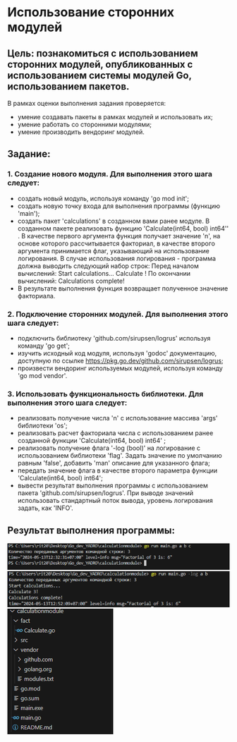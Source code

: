# Использование сторонних модулей

## Цель: познакомиться с использованием сторонних модулей, опубликованных с использованием системы модулей Go, использованием пакетов.
В рамках оценки выполнения задания проверяется:
- умение создавать пакеты в рамках модулей и использовать их;
- умение работать со сторонними модулями;
- умение производить вендоринг модулей.

## Задание:
### 1. Создание нового модуля. Для выполнения этого шага следует:
- создать новый модуль, используя команду 'go mod init';
- создать новую точку входа для выполнения программы (функцию 'main');
- создать пакет 'calculations' в созданном вами ранее модуле. В созданном пакете реализовать функцию 'Calculate(int64, bool) int64'' . В качестве первого аргумента функция получает значение 'n', на основе которого рассчитывается факториал, в качестве второго аргумента принимается флаг, указывающий на использование логирования. В случае использования логирования - программа должна выводить следующий набор строк:
Перед началом вычислений:
Start calculations...
Calculate <n>!
По окончании вычислений:
Calculations complete!
- В результате выполнения функция возвращает полученное значение факториала.
### 2. Подключениe сторонних модулей. Для выполнения этого шага следует:
- подключить библиотеку 'github.com/sirupsen/logrus' используя команду 'go get';
- изучить исходный код модуля, используя 'godoc' документацию, доступную по ссылке https://pkg.go.dev/github.com/sirupsen/logrus;
- произвести вендоринг используемых модулей, используя команду 'go mod vendor'.
### 3. Использовать функциональность библиотеки. Для выполнения этого шага следует:
- реализовать получение числа 'n' с использование массива 'args' библиотеки 'os';
- реализовать расчет факториала числа с использованием ранее созданной функции 'Calculate(int64, bool) int64' ;
- реализовать получение флага '-log (bool)' на логирование с использованием библиотеки 'flag'. Задать значение по умолчанию равным 'false', добавить 'man' описание для указанного флага;
- передать значение флага в качестве второго параметра функции 'Calculate(int64, bool) int64';
- вывести результат выполнения программы с использованием пакета 'github.com/sirupsen/logrus'. При выводе значений использовать стандартный поток вывода, уровень логирования задать, как 'INFO'.

## Результат выполнения программы:

<img src = "src/main.png">

<img src = "src/main2.png">

<img src = "src/module.png">
